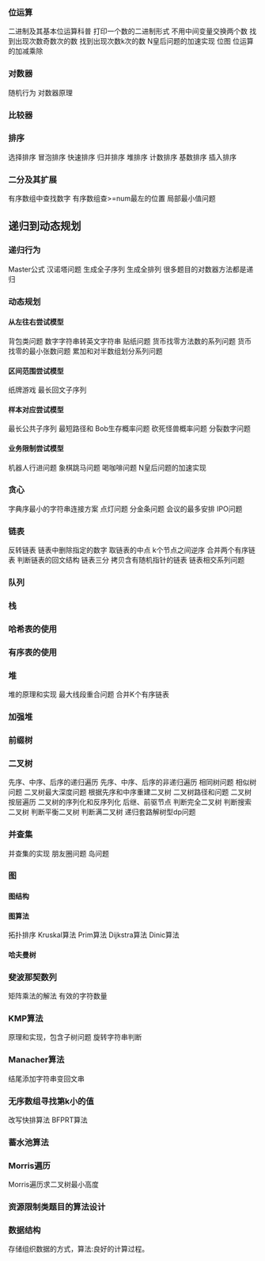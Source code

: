 ### 位运算
二进制及其基本位运算科普
打印一个数的二进制形式
不用中间变量交换两个数
找到出现次数奇数次的数
找到出现次数k次的数
N皇后问题的加速实现
位图
位运算的加减乘除
### 对数器
随机行为
对数器原理
### 比较器

### 排序
选择排序
冒泡排序
快速排序
归并排序
堆排序
计数排序
基数排序
插入排序
### 二分及其扩展
有序数组中查找数字
有序数组查>=num最左的位置
局部最小值问题
## 递归到动态规划
### 递归行为
Master公式
汉诺塔问题
生成全子序列
生成全排列
很多题目的对数器方法都是递归
### 动态规划
#### 从左往右尝试模型
背包类问题
数字字符串转英文字符串
贴纸问题
货币找零方法数的系列问题
货币找零的最小张数问题
累加和对半数组划分系列问题
#### 区间范围尝试模型
纸牌游戏
最长回文子序列
#### 样本对应尝试模型
最长公共子序列
最短路径和
Bob生存概率问题
砍死怪兽概率问题
分裂数字问题
#### 业务限制尝试模型
机器人行进问题
象棋跳马问题
喝咖啡问题
N皇后问题的加速实现
### 贪心
字典序最小的字符串连接方案
点灯问题
分金条问题
会议的最多安排
IPO问题

### 链表
反转链表
链表中删除指定的数字
取链表的中点
k个节点之间逆序
合并两个有序链表
判断链表的回文结构
链表三分
拷贝含有随机指针的链表
链表相交系列问题
### 队列
### 栈
### 哈希表的使用
### 有序表的使用
### 堆
堆的原理和实现
最大线段重合问题
合并K个有序链表
### 加强堆
### 前缀树
### 二叉树
先序、中序、后序的递归遍历
先序、中序、后序的非递归遍历
相同树问题
相似树问题
二叉树最大深度问题
根据先序和中序重建二叉树
二叉树路径和问题
二叉树按层遍历
二叉树的序列化和反序列化
后继、前驱节点
判断完全二叉树
判断搜索二叉树
判断平衡二叉树
判断满二叉树
递归套路解树型dp问题
### 并查集
并查集的实现
朋友圈问题
岛问题
### 图
#### 图结构
#### 图算法
拓扑排序
Kruskal算法
Prim算法
Dijkstra算法
Dinic算法
#### 哈夫曼树

### 斐波那契数列
矩阵乘法的解法
有效的字符数量
### KMP算法
原理和实现，包含子树问题
旋转字符串判断
### Manacher算法
结尾添加字符串变回文串
### 无序数组寻找第k小的值
改写快排算法
BFPRT算法
### 蓄水池算法
### Morris遍历
Morris遍历求二叉树最小高度
### 资源限制类题目的算法设计


### 数据结构
存储组织数据的方式，算法:良好的计算过程。
